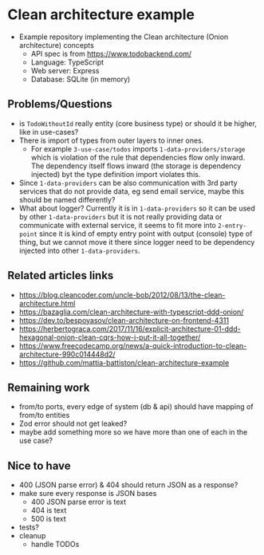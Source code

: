 # Clean architecture example

-   Example repository implementing the Clean architecture (Onion architecture) concepts
    -   API spec is from https://www.todobackend.com/
    -   Language: TypeScript
    -   Web server: Express
    -   Database: SQLite (in memory)

## Problems/Questions

-   is `TodoWithoutId` really entity (core business type) or should it be higher, like in use-cases?
-   There is import of types from outer layers to inner ones.
    -   For example `3-use-case/todos` imports `1-data-providers/storage` which is violation of the rule that dependencies flow only inward. The dependency itself flows inward (the storage is dependency injected) byt the type definition import violates this.
-   Since `1-data-providers` can be also communication with 3rd party services that do not provide data, eg send email service, maybe this should be named differently?
-   What about logger? Currently it is in `1-data-providers` so it can be used by other `1-data-providers` but it is not really providing data or communicate with external service, it seems to fit more into `2-entry-point` since it is kind of empty entry point with output (console) type of thing, but we cannot move it there since logger need to be dependency injected into other `1-data-providers`.

## Related articles links

-   https://blog.cleancoder.com/uncle-bob/2012/08/13/the-clean-architecture.html
-   https://bazaglia.com/clean-architecture-with-typescript-ddd-onion/
-   https://dev.to/bespoyasov/clean-architecture-on-frontend-4311
-   https://herbertograca.com/2017/11/16/explicit-architecture-01-ddd-hexagonal-onion-clean-cqrs-how-i-put-it-all-together/
-   https://www.freecodecamp.org/news/a-quick-introduction-to-clean-architecture-990c014448d2/
-   https://github.com/mattia-battiston/clean-architecture-example

## Remaining work

-   from/to ports, every edge of system (db & api) should have mapping of from/to entities
-   Zod error should not get leaked?
-   maybe add something more so we have more than one of each in the use case?

## Nice to have

-   400 (JSON parse error) & 404 should return JSON as a response?
-   make sure every response is JSON bases
    -   400 JSON parse error is text
    -   404 is text
    -   500 is text
-   tests?
-   cleanup
    -   handle TODOs
